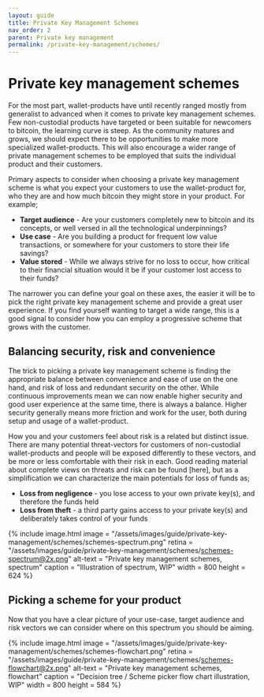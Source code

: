 ```yaml
---
layout: guide
title: Private Key Management Schemes
nav_order: 2
parent: Private key management
permalink: /private-key-management/schemes/
---
```


# Private key management schemes

For the most part, wallet-products have until recently ranged mostly from generalist to advanced when it comes to private key management schemes. Few non-custodial products have targeted or been suitable for newcomers to bitcoin, the learning curve is steep. As the community matures and grows, we should expect there to be opportunities to make more specialized wallet-products. This will also encourage a wider range of private management schemes to be employed that suits the individual product and their customers.

Primary aspects to consider when choosing a private key management scheme is what you expect your customers to use the wallet-product for, who they are and how much bitcoin they might store in your product. For example;


* **Target audience** - Are your customers completely new to bitcoin and its concepts, or well versed in all the technological underpinnings?
* **Use case** - Are you building a product for frequent low value transactions, or somewhere for your customers to store their life savings?
* **Value stored** - While we always strive for no loss to occur, how critical to their financial situation would it be if your customer lost access to their funds?


The narrower you can define your goal on these axes, the easier it will be to pick the right private key management scheme and provide a great user experience. If you find yourself wanting to target a wide range, this is a good signal to consider how you can employ a progressive scheme that grows with the customer. 

## Balancing security, risk and convenience

The trick to picking a private key management scheme is finding the appropriate balance between convenience and ease of use on the one hand, and risk of loss and redundant security on the other. While continuous improvements mean we can now enable higher security and good user experience at the same time, there is always a balance. Higher security generally means more friction and work for the user, both during setup and usage of a wallet-product. 

How you and your customers feel about risk is a related but distinct issue. There are many potential threat-vectors for customers of non-custodial wallet-products and people will be exposed differently to these vectors, and be more or less comfortable with their risk in each.
Good reading material about complete views on threats and risk can be found [here], but as a simplification we can characterize the main potentials for loss of funds as;

* **Loss from negligence** - you lose access to your own private key(s), and therefore the funds held
* **Loss from theft** - a third party gains access to your private key(s) and deliberately takes control of your funds

{% include image.html
   image = "/assets/images/guide/private-key-management/schemes/schemes-spectrum.png"
   retina = "/assets/images/guide/private-key-management/schemes/schemes-spectrum@2x.png"
   alt-text = "Private key management schemes, spectrum"
   caption = "Illustration of spectrum, WIP"
   width = 800
   height = 624
%}

## Picking a scheme for your product

Now that you have a clear picture of your use-case, target audience and risk vectors we can consider where on this spectrum you should be aiming. 

{% include image.html
   image = "/assets/images/guide/private-key-management/schemes/schemes-flowchart.png"
   retina = "/assets/images/guide/private-key-management/schemes/schemes-flowchart@2x.png"
   alt-text = "Private key management schemes, flowchart"
   caption = "Decision tree / Scheme picker flow chart illustration, WIP"
   width = 800
   height = 584
%}